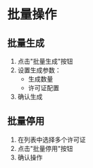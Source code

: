 # 批量操作

## 批量生成

1. 点击"批量生成"按钮
2. 设置生成参数：
   - 生成数量
   - 许可证配置
3. 确认生成

## 批量停用

1. 在列表中选择多个许可证
2. 点击"批量停用"按钮
3. 确认操作 